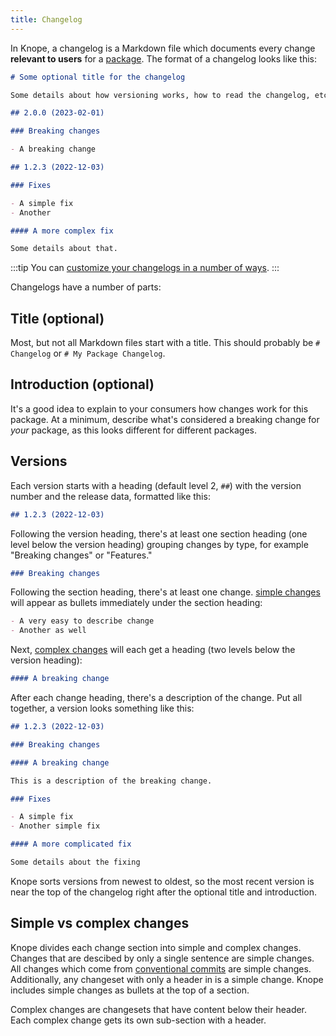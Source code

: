 ```yaml
---
title: Changelog
---
```


In Knope, a changelog is a Markdown file which documents every change **relevant to users** for a [package].
The format of a changelog looks like this:

```markdown
# Some optional title for the changelog

Some details about how versioning works, how to read the changelog, etc.

## 2.0.0 (2023-02-01)

### Breaking changes

- A breaking change

## 1.2.3 (2022-12-03)

### Fixes

- A simple fix
- Another

#### A more complex fix

Some details about that.
```

:::tip
You can [customize your changelogs in a number of ways](/recipes/customizing-changelogs).
:::

Changelogs have a number of parts:

## Title (optional)

Most, but not all Markdown files start with a title. This should probably be `# Changelog` or `# My Package Changelog`.

## Introduction (optional)

It's a good idea to explain to your consumers how changes work for this package.
At a minimum, describe what's considered a breaking change for _your_ package,
as this looks different for different packages.

## Versions

Each version starts with a heading (default level 2, `##`) with the version number and the release data, formatted like this:

```markdown
## 1.2.3 (2022-12-03)
```

Following the version heading, there's at least one section heading (one level below the version heading) grouping changes by type,
for example "Breaking changes" or "Features."

```markdown
### Breaking changes
```

Following the section heading, there's at least one change.
[simple changes](#simple-vs-complex-changes) will appear as bullets immediately under the section heading:

```markdown
- A very easy to describe change
- Another as well
```

Next, [complex changes](#simple-vs-complex-changes) will each get a heading (two levels below the version heading):

```markdown
#### A breaking change
```

After each change heading, there's a description of the change. Put all together, a version looks something like this:

```markdown
## 1.2.3 (2022-12-03)

### Breaking changes

#### A breaking change

This is a description of the breaking change.

### Fixes

- A simple fix
- Another simple fix

#### A more complicated fix

Some details about the fixing
```

Knope sorts versions from newest to oldest,
so the most recent version is near the top of the changelog right after the optional title and introduction.

## Simple vs complex changes

Knope divides each change section into simple and complex changes.
Changes that are descibed by only a single sentence are simple changes. All changes which come from [conventional commits](/reference/concepts/conventional-commits) are simple changes.
Additionally, any changeset with only a header in is a simple change.
Knope includes simple changes as bullets at the top of a section.

Complex changes are changesets that have content below their header. Each complex change gets its own sub-section with
a header.

[package]: /reference/concepts/package
